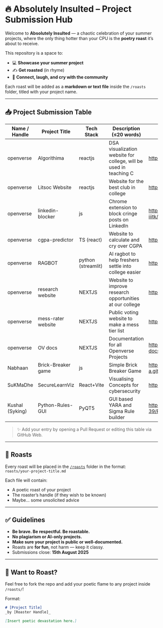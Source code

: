 # 🔥 Absolutely Insulted – Project Submission Hub

Welcome to **Absolutely Insulted** — a chaotic celebration of your summer projects, where the only thing hotter than your CPU is the **poetry roast** it’s about to receive.

This repository is a space to:

- 💻 **Showcase your summer project**
- ✍️ **Get roasted** (in rhyme)
- 🎉 **Connect, laugh, and cry with the community**

Each roast will be added as a **markdown or text file** inside the `/roasts` folder, titled with your project name.

---

## 📥 Project Submission Table

| Name / Handle | Project Title | Tech Stack | Description (≤20 words) | Repo / Demo Link |
|---------------|----------------|------------|---------------------------|-------------------|
| openverse | Algorithima | reactjs | DSA visualization website for college, will be used in teaching C | https://algorithima.web.app |
| openverse | Litsoc Website | reactjs | Website for the best club in college | https://litsoc.web.app |
| openverse | linkedin-blocker | js | Chrome extension to block cringe posts on LinkedIn | https://github.com/Openverse-iiitk/linkedin-blocker |
| openverse | cgpa-predictor | TS (react) | Website to calculate and cry over CGPA | https://cgpa-iiitk.web.app |
| openverse | RAGBOT | python (streamlit) | AI ragbot to help freshers settle into college easier | https://ragbot-iiitk.streamlit.app |
| openverse | research website | NEXTJS | Website to improve research opportunities at our college | https://research-iiitk.vercel.app |
| openverse | mess-rater website | NEXTJS | Public voting website to make a mess tier list | https://mess-rating.vercel.app |
| openverse | OV docs | NEXTJS | Documentation for all Openverse Projects | https://openverse-docs.vercel.app |
| Nabhaan | Brick-Breaker game | js | Simple Brick Breaker Game | https://nabhaan-a.github.io/Brick-Breaker/ |
| SuKMaDhe  | SecureLearnViz | React+Vite | Visualising Concepts for cybersecurity |  https://securelearnviz.pages.dev/ |
| Kushal (Syking) | Python-Rules-GUI | PyQT5 | GUI based YARA and Sigma Rule builder | https://github.com/Kushal-39/Python-Rules-GUI |


> ✨ Add your entry by opening a Pull Request or editing this table via GitHub Web.

---

## 📂 Roasts

Every roast will be placed in the [`/roasts`](./roasts) folder in the format:  
`roasts/your-project-title.md`

Each file will contain:
- A poetic roast of your project
- The roaster’s handle (if they wish to be known)
- Maybe… some unsolicited advice

---

## ✅ Guidelines

- **Be brave. Be respectful. Be roastable.**
- **No plagiarism or AI-only projects.**
- **Make sure your project is public or well-documented.**
- Roasts are **for fun**, not harm — keep it classy.
- Submissions close: **15th August 2025**

---

## 👀 Want to Roast?

Feel free to fork the repo and add your poetic flame to any project inside `/roasts/`!

Format:
```markdown
# [Project Title]  
_by [Roaster Handle]_

[Insert poetic devastation here.]
